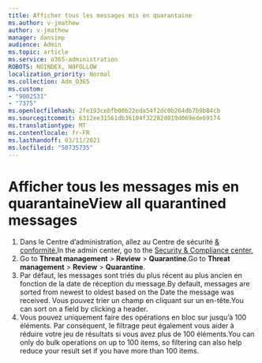 ```yaml
---
title: Afficher tous les messages mis en quarantaine
ms.author: v-jmathew
author: v-jmathew
manager: dansimp
audience: Admin
ms.topic: article
ms.service: o365-administration
ROBOTS: NOINDEX, NOFOLLOW
localization_priority: Normal
ms.collection: Adm_O365
ms.custom:
- "9002531"
- "7375"
ms.openlocfilehash: 2fe193cebfb00b22eda54f2dc0b264db7b9b84cb
ms.sourcegitcommit: 6312ee31561db36104f32282d019d069ede69174
ms.translationtype: MT
ms.contentlocale: fr-FR
ms.lasthandoff: 03/11/2021
ms.locfileid: "50735735"
---
```

# <a name="view-all-quarantined-messages"></a><span data-ttu-id="39587-102">Afficher tous les messages mis en quarantaine</span><span class="sxs-lookup"><span data-stu-id="39587-102">View all quarantined messages</span></span>

1. <span data-ttu-id="39587-103">Dans le Centre d’administration, allez au Centre de sécurité [& conformité.](https://go.microsoft.com/fwlink/p/?linkid=2077143)</span><span class="sxs-lookup"><span data-stu-id="39587-103">In the admin center, go to the [Security & Compliance center.](https://go.microsoft.com/fwlink/p/?linkid=2077143)</span></span>
2. <span data-ttu-id="39587-104">Go to **Threat management**  >  **Review**  >  **Quarantine**.</span><span class="sxs-lookup"><span data-stu-id="39587-104">Go to **Threat management** > **Review** > **Quarantine**.</span></span>
3. <span data-ttu-id="39587-105">Par défaut, les messages sont triés du plus récent au plus ancien en fonction de la date de réception du message.</span><span class="sxs-lookup"><span data-stu-id="39587-105">By default, messages are sorted from newest to oldest based on the Date the message was received.</span></span> <span data-ttu-id="39587-106">Vous pouvez trier un champ en cliquant sur un en-tête.</span><span class="sxs-lookup"><span data-stu-id="39587-106">You can sort on a field by clicking a header.</span></span>
4. <span data-ttu-id="39587-107">Vous pouvez uniquement faire des opérations en bloc sur jusqu’à 100 éléments. Par conséquent, le filtrage peut également vous aider à réduire votre jeu de résultats si vous avez plus de 100 éléments.</span><span class="sxs-lookup"><span data-stu-id="39587-107">You can only do bulk operations on up to 100 items, so filtering can also help reduce your result set if you have more than 100 items.</span></span>
